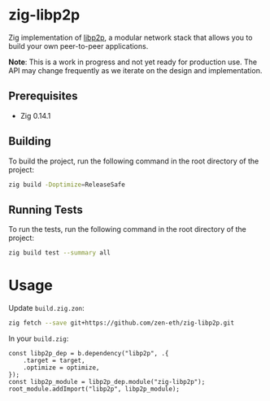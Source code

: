# zig-libp2p

Zig implementation of [libp2p](https://libp2p.io/), a modular network stack that allows you to build your own peer-to-peer applications.

**Note**: This is a work in progress and not yet ready for production use. The API may change frequently as we iterate on the design and implementation.

## Prerequisites

- Zig 0.14.1

## Building

To build the project, run the following command in the root directory of the project:

```bash
zig build -Doptimize=ReleaseSafe
```

## Running Tests

To run the tests, run the following command in the root directory of the project:

```bash
zig build test --summary all
```

# Usage

Update `build.zig.zon`:

```sh
zig fetch --save git+https://github.com/zen-eth/zig-libp2p.git
```

In your `build.zig`:

```zig
const libp2p_dep = b.dependency("libp2p", .{
    .target = target,
    .optimize = optimize,
});
const libp2p_module = libp2p_dep.module("zig-libp2p");
root_module.addImport("libp2p", libp2p_module);
```
